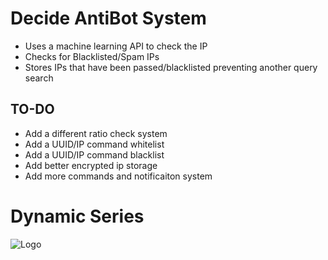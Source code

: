 # Decide AntiBot System
* Uses a machine learning API to check the IP
* Checks for Blacklisted/Spam IPs
* Stores IPs that have been passed/blacklisted preventing another query search

## TO-DO
* Add a different ratio check system
* Add a UUID/IP command whitelist
* Add a UUID/IP command blacklist
* Add better encrypted ip storage
* Add more commands and notificaiton system


# Dynamic Series
![Logo](https://cdn.discordapp.com/attachments/389298337565638656/613587159768891412/1513584737_CcIlYcp.gif)
